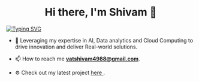 <h1 align="center"> Hi there, I'm Shivam 👋</h1>

[![Typing SVG](https://readme-typing-svg.herokuapp.com?duration=3200&color=AA83FF&center=true&vCenter=true&lines=Building,+Learning+and+Innovating)](https://git.io/typing-svg)

- 🌱 Leveraging my expertise in AI, Data analytics and Cloud Computing to drive innovation and deliver Real-world solutions.

- 📫 How to reach me **vatshivam4988@gmail.com**.

- ⚙️ Check out my latest project <a href="https://marketplace.visualstudio.com/items?itemName=HeliosX.syncforge"> here </a>.
